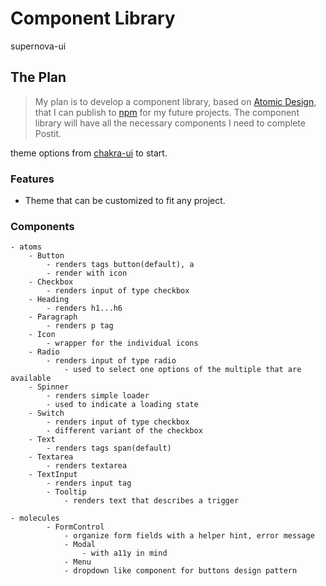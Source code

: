 # Component Library

supernova-ui

## The Plan

> My plan is to develop a component library, based on [Atomic Design](https://bradfrost.com/blog/post/atomic-web-design/), that I can publish to [npm](https://www.npmjs.com/) for my future projects. The component library will have all the necessary components I need to complete Postit.

theme options from [chakra-ui](https://chakra-ui.com/) to start.

### Features

- Theme that can be customized to fit any project.

### Components

    - atoms
    	- Button
    		- renders tags button(default), a
    		- render with icon
    	- Checkbox
    		- renders input of type checkbox
    	- Heading
    		- renders h1...h6
    	- Paragraph
    		- renders p tag
    	- Icon
    		- wrapper for the individual icons
    	- Radio
    		- renders input of type radio
    			- used to select one options of the multiple that are available
    	- Spinner
    		- renders simple loader
    		- used to indicate a loading state
    	- Switch
    		- renders input of type checkbox
    		- different variant of the checkbox
    	- Text
    		- renders tags span(default)
    	- Textarea
    		- renders textarea
    	- TextInput
    		- renders input tag
			- Tooltip
				- renders text that describes a trigger

    - molecules
    		- FormControl
    			- organize form fields with a helper hint, error message
				- Modal
					- with a11y in mind
				- Menu
    			- dropdown like component for buttons design pattern
